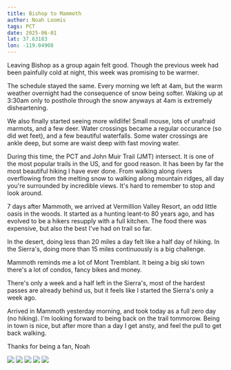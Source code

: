 ```yaml
---
title: Bishop to Mammoth
author: Noah Loomis
tags: PCT
date: 2025-06-01
lat: 37.63183
lon: -119.04908
---
```


<script>
    import Image from '$lib/Image.svelte'
</script>

Leaving Bishop as a group again felt good. Though the previous week had been painfully cold at night, this week was promising to be warmer.

The schedule stayed the same. Every morning we left at 4am, but the warm weather overnight had the consequence of snow being softer. Waking up at 3:30am only to posthole through the snow anyways at 4am is extremely disheartening.

We also finally started seeing more wildlife! Small mouse, lots of unafraid marmots, and a few deer. Water crossings became a regular occurance (so did wet feet), and a few beautiful waterfalls. Some water crossings are ankle deep, but some are waist deep with fast moving water. 

During this time, the PCT and John Muir Trail (JMT) intersect. It is one of the most popular trails in the US, and for good reason. It has been by far the most beautiful hiking I have ever done. From walking along rivers overflowing from the melting snow to walking along mountain ridges, all day you're surrounded by incredible views. It's hard to remember to stop and look around.

7 days after Mammoth, we arrived at Vermillion Valley Resort, an odd little oasis in the woods. It started as a hunting leant-to 80 years ago, and has evolved to be a hikers resupply with a full kitchen. The food there was expensive, but also the best I've had on trail so far.

In the desert, doing less than 20 miles a day felt like a half day of hiking. In the Sierra's, doing more than 15 miles continuously is a big challenge.

Mammoth reminds me a lot of Mont Tremblant. It being a big ski town there's a lot of condos, fancy bikes and money.

There's only a week and a half left in the Sierra's, most of the hardest passes are already behind us, but it feels like I started the Sierra's only a week ago.

Arrived in Mammoth yesterday morning, and took today as a full zero day (no hiking). I'm looking forward to being back on the trail tommorow. Being in town is nice, but after more than a day I get ansty, and feel the pull to get back walking. 

Thanks for being a fan,
Noah

<Image src="/img/mather.jpg" caption="Mather pass was very steep" />


<Image src="/img/cowboy.jpg" caption="No room for tents so we cowboyed" />

<Image src="/img/jmt.jpg" />

<Image src="/img/whitney2.jpg" caption="The crew that did Whitney" />

<Image src="/img/marmot.jpg" caption="An unafraid marmot. they always look angry" />